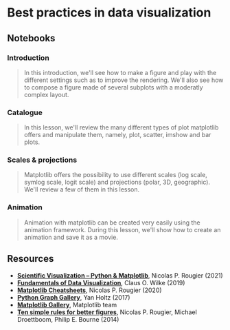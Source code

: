 # Best practices in data visualization

## Notebooks

### Introduction

> In this introduction, we'll see how to make a figure and play with the
> different settings such as to improve the rendering. We'll also see
> how to compose a figure made of several subplots with a moderatly
> complex layout.

### Catalogue

> In this lesson, we'll review the many different types of plot
> matplotlib offers and manipulate them, namely, plot, scatter, imshow
> and bar plots.

### Scales & projections

> Matplotlib offers the possibility to use different scales (log
> scale, symlog scale, logit scale) and projections (polar, 3D,
> geographic). We'll review a few of them in this lesson.

### Animation

>  Animation with matplotlib can be created very easily using the
>  animation framework. During this lesson, we'll show how to create
>  an animation and save it as a movie.


## Resources

- [**Scientific Visualization – Python & Matplotlib**](https://github.com/rougier/scientific-visualization-book), Nicolas P. Rougier (2021)
- [**Fundamentals of Data
  Visualization**](https://serialmentor.com/dataviz/), Claus
  O. Wilke (2019)
- **[Matplotlib Cheatsheets]**, Nicolas P. Rougier (2020)
- **[Python Graph Gallery]**, Yan Holtz (2017)
- **[Matplotlib Gallery]**, Matplotlib team
- **[Ten simple rules for better figures]**, 
    Nicolas P. Rougier, Michael Droettboom, Philip E. Bourne (2014)


<!-- Links -------------------------------------------------------------------->
[Matplotlib cheatsheets]: https://github.com/matplotlib/cheatsheets
[Matplotlib Gallery]: https://matplotlib.org/stable/gallery/index.html
[Data Visualization Catalogue]: https://datavizcatalogue.com/
[Python Graph Gallery]: https://python-graph-gallery.com/
[Ten simple rules for better figures]: https://journals.plos.org/ploscompbiol/article?id=10.1371/journal.pcbi.1003833

